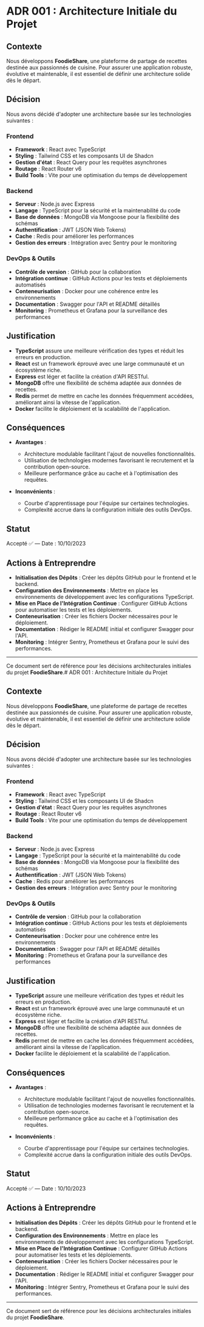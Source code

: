 # ADR 001 : Architecture Initiale du Projet

## Contexte

Nous développons **FoodieShare**, une plateforme de partage de recettes destinée aux passionnés de cuisine. Pour assurer une application robuste, évolutive et maintenable, il est essentiel de définir une architecture solide dès le départ.

## Décision

Nous avons décidé d'adopter une architecture basée sur les technologies suivantes :

### Frontend

- **Framework** : React avec TypeScript
- **Styling** : Tailwind CSS et les composants UI de Shadcn
- **Gestion d'état** : React Query pour les requêtes asynchrones
- **Routage** : React Router v6
- **Build Tools** : Vite pour une optimisation du temps de développement

### Backend

- **Serveur** : Node.js avec Express
- **Langage** : TypeScript pour la sécurité et la maintenabilité du code
- **Base de données** : MongoDB via Mongoose pour la flexibilité des schémas
- **Authentification** : JWT (JSON Web Tokens)
- **Cache** : Redis pour améliorer les performances
- **Gestion des erreurs** : Intégration avec Sentry pour le monitoring

### DevOps & Outils

- **Contrôle de version** : GitHub pour la collaboration
- **Intégration continue** : GitHub Actions pour les tests et déploiements automatisés
- **Conteneurisation** : Docker pour une cohérence entre les environnements
- **Documentation** : Swagger pour l'API et README détaillés
- **Monitoring** : Prometheus et Grafana pour la surveillance des performances

## Justification

- **TypeScript** assure une meilleure vérification des types et réduit les erreurs en production.
- **React** est un framework éprouvé avec une large communauté et un écosystème riche.
- **Express** est léger et facilite la création d'API RESTful.
- **MongoDB** offre une flexibilité de schéma adaptée aux données de recettes.
- **Redis** permet de mettre en cache les données fréquemment accédées, améliorant ainsi la vitesse de l'application.
- **Docker** facilite le déploiement et la scalabilité de l'application.

## Conséquences

- **Avantages** :
  - Architecture modulable facilitant l'ajout de nouvelles fonctionnalités.
  - Utilisation de technologies modernes favorisant le recrutement et la contribution open-source.
  - Meilleure performance grâce au cache et à l'optimisation des requêtes.

- **Inconvénients** :
  - Courbe d'apprentissage pour l'équipe sur certaines technologies.
  - Complexité accrue dans la configuration initiale des outils DevOps.

## Statut

Accepté ✅ — Date : 10/10/2023

## Actions à Entreprendre

- **Initialisation des Dépôts** : Créer les dépôts GitHub pour le frontend et le backend.
- **Configuration des Environnements** : Mettre en place les environnements de développement avec les configurations TypeScript.
- **Mise en Place de l'Intégration Continue** : Configurer GitHub Actions pour automatiser les tests et les déploiements.
- **Conteneurisation** : Créer les fichiers Docker nécessaires pour le déploiement.
- **Documentation** : Rédiger le README initial et configurer Swagger pour l'API.
- **Monitoring** : Intégrer Sentry, Prometheus et Grafana pour le suivi des performances.

---

Ce document sert de référence pour les décisions architecturales initiales du projet **FoodieShare**.# ADR 001 : Architecture Initiale du Projet

## Contexte

Nous développons **FoodieShare**, une plateforme de partage de recettes destinée aux passionnés de cuisine. Pour assurer une application robuste, évolutive et maintenable, il est essentiel de définir une architecture solide dès le départ.

## Décision

Nous avons décidé d'adopter une architecture basée sur les technologies suivantes :

### Frontend

- **Framework** : React avec TypeScript
- **Styling** : Tailwind CSS et les composants UI de Shadcn
- **Gestion d'état** : React Query pour les requêtes asynchrones
- **Routage** : React Router v6
- **Build Tools** : Vite pour une optimisation du temps de développement

### Backend

- **Serveur** : Node.js avec Express
- **Langage** : TypeScript pour la sécurité et la maintenabilité du code
- **Base de données** : MongoDB via Mongoose pour la flexibilité des schémas
- **Authentification** : JWT (JSON Web Tokens)
- **Cache** : Redis pour améliorer les performances
- **Gestion des erreurs** : Intégration avec Sentry pour le monitoring

### DevOps & Outils

- **Contrôle de version** : GitHub pour la collaboration
- **Intégration continue** : GitHub Actions pour les tests et déploiements automatisés
- **Conteneurisation** : Docker pour une cohérence entre les environnements
- **Documentation** : Swagger pour l'API et README détaillés
- **Monitoring** : Prometheus et Grafana pour la surveillance des performances

## Justification

- **TypeScript** assure une meilleure vérification des types et réduit les erreurs en production.
- **React** est un framework éprouvé avec une large communauté et un écosystème riche.
- **Express** est léger et facilite la création d'API RESTful.
- **MongoDB** offre une flexibilité de schéma adaptée aux données de recettes.
- **Redis** permet de mettre en cache les données fréquemment accédées, améliorant ainsi la vitesse de l'application.
- **Docker** facilite le déploiement et la scalabilité de l'application.

## Conséquences

- **Avantages** :
  - Architecture modulable facilitant l'ajout de nouvelles fonctionnalités.
  - Utilisation de technologies modernes favorisant le recrutement et la contribution open-source.
  - Meilleure performance grâce au cache et à l'optimisation des requêtes.

- **Inconvénients** :
  - Courbe d'apprentissage pour l'équipe sur certaines technologies.
  - Complexité accrue dans la configuration initiale des outils DevOps.

## Statut

Accepté ✅ — Date : 10/10/2023

## Actions à Entreprendre

- **Initialisation des Dépôts** : Créer les dépôts GitHub pour le frontend et le backend.
- **Configuration des Environnements** : Mettre en place les environnements de développement avec les configurations TypeScript.
- **Mise en Place de l'Intégration Continue** : Configurer GitHub Actions pour automatiser les tests et les déploiements.
- **Conteneurisation** : Créer les fichiers Docker nécessaires pour le déploiement.
- **Documentation** : Rédiger le README initial et configurer Swagger pour l'API.
- **Monitoring** : Intégrer Sentry, Prometheus et Grafana pour le suivi des performances.

---

Ce document sert de référence pour les décisions architecturales initiales du projet **FoodieShare**.